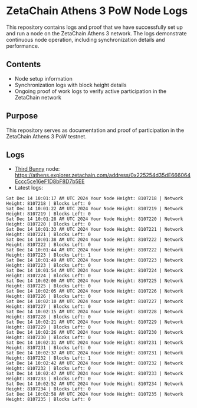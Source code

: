 # ZetaChain Athens 3 PoW Node Logs
This repository contains logs and proof that we have successfully set up and run a node on the ZetaChain Athens 3 network. The logs demonstrate continuous node operation, including synchronization details and performance.

## Contents
- Node setup information
- Synchronization logs with block height details
- Ongoing proof of work logs to verify active participation in the ZetaChain network

## Purpose
This repository serves as documentation and proof of participation in the ZetaChain Athens 3 PoW testnet.

## Logs

- [Third Bunny](https://thirdbunny.xyz/) node: https://athens.explorer.zetachain.com/address/0x225254d35dE666064Eccc5ce16eF1D8bF8D7b5EE
- Latest logs:
```
Sat Dec 14 10:01:17 AM UTC 2024 Your Node Height: 8107218 | Network Height: 8107218 | Blocks Left: 0
Sat Dec 14 10:01:22 AM UTC 2024 Your Node Height: 8107219 | Network Height: 8107219 | Blocks Left: 0
Sat Dec 14 10:01:28 AM UTC 2024 Your Node Height: 8107220 | Network Height: 8107220 | Blocks Left: 0
Sat Dec 14 10:01:33 AM UTC 2024 Your Node Height: 8107221 | Network Height: 8107221 | Blocks Left: 0
Sat Dec 14 10:01:38 AM UTC 2024 Your Node Height: 8107222 | Network Height: 8107222 | Blocks Left: 0
Sat Dec 14 10:01:44 AM UTC 2024 Your Node Height: 8107222 | Network Height: 8107223 | Blocks Left: 1
Sat Dec 14 10:01:49 AM UTC 2024 Your Node Height: 8107223 | Network Height: 8107223 | Blocks Left: 0
Sat Dec 14 10:01:54 AM UTC 2024 Your Node Height: 8107224 | Network Height: 8107224 | Blocks Left: 0
Sat Dec 14 10:02:00 AM UTC 2024 Your Node Height: 8107225 | Network Height: 8107225 | Blocks Left: 0
Sat Dec 14 10:02:05 AM UTC 2024 Your Node Height: 8107226 | Network Height: 8107226 | Blocks Left: 0
Sat Dec 14 10:02:10 AM UTC 2024 Your Node Height: 8107227 | Network Height: 8107227 | Blocks Left: 0
Sat Dec 14 10:02:15 AM UTC 2024 Your Node Height: 8107228 | Network Height: 8107228 | Blocks Left: 0
Sat Dec 14 10:02:21 AM UTC 2024 Your Node Height: 8107229 | Network Height: 8107229 | Blocks Left: 0
Sat Dec 14 10:02:26 AM UTC 2024 Your Node Height: 8107230 | Network Height: 8107230 | Blocks Left: 0
Sat Dec 14 10:02:31 AM UTC 2024 Your Node Height: 8107231 | Network Height: 8107231 | Blocks Left: 0
Sat Dec 14 10:02:37 AM UTC 2024 Your Node Height: 8107231 | Network Height: 8107232 | Blocks Left: 1
Sat Dec 14 10:02:42 AM UTC 2024 Your Node Height: 8107232 | Network Height: 8107232 | Blocks Left: 0
Sat Dec 14 10:02:47 AM UTC 2024 Your Node Height: 8107233 | Network Height: 8107233 | Blocks Left: 0
Sat Dec 14 10:02:52 AM UTC 2024 Your Node Height: 8107234 | Network Height: 8107234 | Blocks Left: 0
Sat Dec 14 10:02:58 AM UTC 2024 Your Node Height: 8107235 | Network Height: 8107235 | Blocks Left: 0
```
